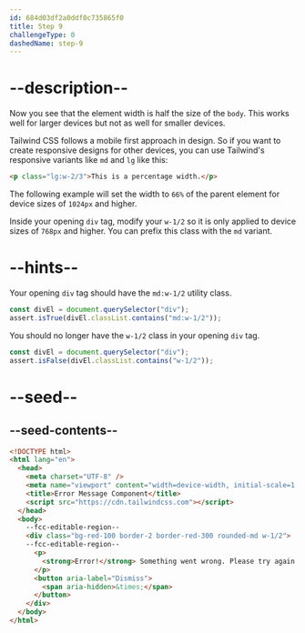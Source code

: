 ```yaml
---
id: 684d03df2a0ddf0c735865f0
title: Step 9
challengeType: 0
dashedName: step-9
---
```


# --description--

Now you see that the element width is half the size of the `body`. This works well for larger devices but not as well for smaller devices.

Tailwind CSS follows a mobile first approach in design. So if you want to create responsive designs for other devices, you can use Tailwind's responsive variants like `md` and `lg` like this:

```html
<p class="lg:w-2/3">This is a percentage width.</p>
```

The following example will set the width to `66%` of the parent element for device sizes of `1024px` and higher. 

Inside your opening `div` tag, modify your `w-1/2` so it is only applied to device sizes of `768px` and higher. You can prefix this class with the `md` variant. 

# --hints--

Your opening `div` tag should have the `md:w-1/2` utility class.

```js
const divEl = document.querySelector("div");
assert.isTrue(divEl.classList.contains("md:w-1/2"));
```

You should no longer have the `w-1/2` class in your opening `div` tag.

```js
const divEl = document.querySelector("div");
assert.isFalse(divEl.classList.contains("w-1/2"));
```

# --seed--

## --seed-contents--

```html
<!DOCTYPE html>
<html lang="en">
  <head>
    <meta charset="UTF-8" />
    <meta name="viewport" content="width=device-width, initial-scale=1.0" />
    <title>Error Message Component</title>
    <script src="https://cdn.tailwindcss.com"></script>
  </head>
  <body>
    --fcc-editable-region--
    <div class="bg-red-100 border-2 border-red-300 rounded-md w-1/2">
    --fcc-editable-region--
      <p>
        <strong>Error!</strong> Something went wrong. Please try again.
      </p>
      <button aria-label="Dismiss">
        <span aria-hidden>&times;</span>
      </button>
    </div>
  </body>
</html>
```
